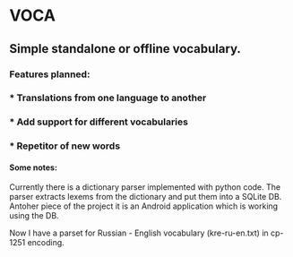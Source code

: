 # VOCA

## Simple standalone or offline vocabulary.

### Features planned:
### * Translations from one language to another
### * Add support for different vocabularies
### * Repetitor of new words

#### Some notes:

Currently there is a dictionary parser implemented with python code. The parser extracts lexems from the dictionary and put them into a SQLite DB.
Antoher piece of the project it is an Android application which is working using the DB.

Now I have a parset for Russian - English vocabulary (kre-ru-en.txt) in cp-1251 encoding.
